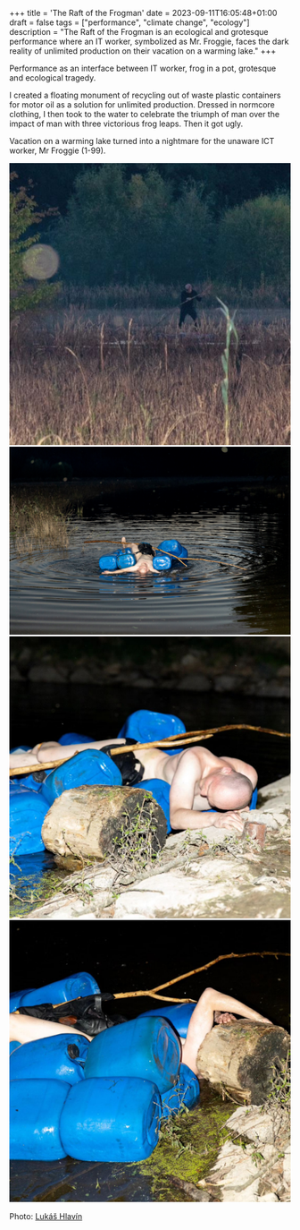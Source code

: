 +++
title = 'The Raft of the Frogman'
date = 2023-09-11T16:05:48+01:00
draft = false
tags = ["performance", "climate change", "ecology"]
description = "The Raft of the Frogman is an ecological and grotesque performance where an IT worker, symbolized as Mr. Froggie, faces the dark reality of unlimited production on their vacation on a warming lake."
+++

Performance as an interface between IT worker, frog in a pot, grotesque and ecological tragedy.

I created a floating monument of recycling out of waste plastic containers for motor oil as a solution for unlimited production.
Dressed in normcore clothing, I then took to the water to celebrate the triumph of man over the impact of man with three victorious frog leaps.
Then it got ugly.

Vacation on a warming lake turned into a nightmare for the unaware ICT worker, Mr Froggie (1-99).

![](4.jpg)
![](2.jpg)
![](3.jpg)
![](5.jpg)

Photo: [Lukáš Hlavín](https://www.instagram.com/lukonano/)
